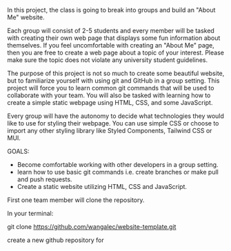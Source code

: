 In this project, the class is going to break into groups and build an "About Me" website. 

Each group will consist of 2-5 students and every member will be tasked with creating their own web page that displays some fun information about themselves.
If you feel uncomfortable with creating an "About Me" page, then you are free to create a web page about a topic of your interest. Please make sure the topic does not violate any university student guidelines. 

The purpose of this project is not so much to create some beautiful website, but to familiarize yourself with using git and GitHub in a group setting. This project will force you to learn common git commands that will be used to collaborate with your team. You will also be tasked with learning how to create a simple static webpage using HTML, CSS, and some JavaScript. 

Every group will have the autonomy to decide what technologies they would like to use for styling their webpage. You can use simple CSS or choose to import any other styling library like Styled Components, Tailwind CSS or MUI. 

GOALS:

-	Become comfortable working with other developers in a group setting.
-	learn how to use basic git commands i.e. create branches or make pull and push requests. 
-	Create a static website utilizing HTML, CSS and JavaScript. 


First one team member will clone the repository. 

In your terminal:

git clone https://github.com/wangalec/website-template.git

create a new github repository for 